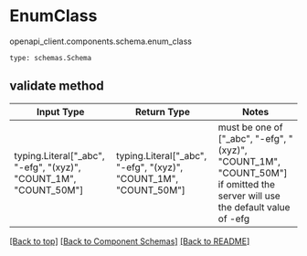 # EnumClass
openapi_client.components.schema.enum_class
```
type: schemas.Schema
```

## validate method
Input Type | Return Type | Notes
------------ | ------------- | -------------
typing.Literal["_abc", "-efg", "(xyz)", "COUNT_1M", "COUNT_50M"] | typing.Literal["_abc", "-efg", "(xyz)", "COUNT_1M", "COUNT_50M"] | must be one of ["_abc", "-efg", "(xyz)", "COUNT_1M", "COUNT_50M"] if omitted the server will use the default value of -efg

[[Back to top]](#top) [[Back to Component Schemas]](../../../README.md#Component-Schemas) [[Back to README]](../../../README.md)
